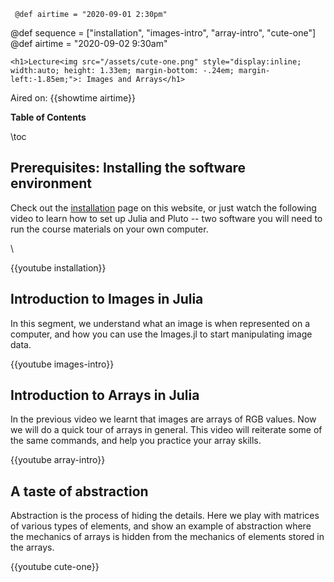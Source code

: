      @def airtime = "2020-09-01 2:30pm"

@def sequence = ["installation", "images-intro", "array-intro", "cute-one"]
@def airtime = "2020-09-02 9:30am"
~~~
<h1>Lecture<img src="/assets/cute-one.png" style="display:inline; width:auto; height: 1.33em; margin-bottom: -.24em; margin-left:-1.85em;">: Images and Arrays</h1>
~~~

Aired on: {{showtime airtime}}

**Table of Contents**

\toc

## Prerequisites: Installing the software environment

Check out the [installation](/installation/) page on this website, or just watch the following video to learn how to set up Julia and Pluto -- two software you will need to run the course materials on your own computer.

\\

{{youtube installation}}

## Introduction to Images in Julia

In this segment, we understand what an image is when represented on a computer, and how you can use the Images.jl to start manipulating image data.

{{youtube images-intro}}


## Introduction to Arrays in Julia

In the previous video we learnt that images are arrays of RGB values. Now we will do a quick tour of arrays in general. This video will reiterate some of the same commands, and help you practice your array skills.

{{youtube array-intro}}

## A taste of abstraction

Abstraction is the process of hiding the details. Here we play with matrices of various types of elements, and show an example of abstraction where the mechanics of arrays is hidden from the mechanics of elements stored in the arrays.

{{youtube cute-one}}
